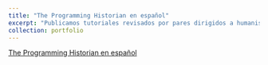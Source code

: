 ```yaml
---
title: "The Programming Historian en español"
excerpt: "Publicamos tutoriales revisados por pares dirigidos a humanistas que quieran aprender una amplia gama de herramientas digitales, técnicas computacionales y flujos de trabajo útiles para investigar y enseñar. <br/><img src='/images/logo-ph.png'>"
collection: portfolio
---
```


[The Programming Historian en español](https://programminghistorian.org/es)
